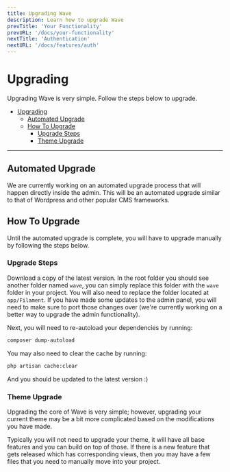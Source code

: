 ```yaml
---
title: Upgrading Wave
description: Learn how to upgrade Wave
prevTitle: 'Your Functionality'
prevURL: '/docs/your-functionality'
nextTitle: 'Authentication'
nextURL: '/docs/features/auth'
---
```


# Upgrading

Upgrading Wave is very simple. Follow the steps below to upgrade.

- [Upgrading](#upgrading)
  - [Automated Upgrade](#automated-upgrade)
  - [How To Upgrade](#how-to-upgrade)
    - [Upgrade Steps](#upgrade-steps)
    - [Theme Upgrade](#theme-upgrade)

---

## Automated Upgrade

We are currently working on an automated upgrade process that will happen directly inside the admin. This will be an automated upgrade similar to that of Wordpress and other popular CMS frameworks.

## How To Upgrade

Until the automated upgrade is complete, you will have to upgrade manually by following the steps below.

### Upgrade Steps

Download a copy of the latest version. In the root folder you should see another folder named `wave`, you can simply replace this folder with the `wave` folder in your project. You will also need to replace the folder located at `app/Filament`. If you have made some updates to the admin panel, you will need to make sure to port those changes over (we're currently working on a better way to upgrade the admin functionality).

Next, you will need to re-autoload your dependencies by running:

<include src="docs/filename-top.html"></include><include src="docs/file-buttons.html" file="none"></include>

```bash
composer dump-autoload
```

</div>

You may also need to clear the cache by running:

<include src="docs/filename-top.html"></include><include src="docs/file-buttons.html" file="none"></include>

```bash
php artisan cache:clear
```

</div>

And you should be updated to the latest version :)

### Theme Upgrade

Upgrading the core of Wave is very simple; however, upgrading your current theme may be a bit more complicated based on the modifications you have made.

Typically you will not need to upgrade your theme, it will have all base features and you can build on top of those. If there is a new feature that gets released which has corresponding views, then you may have a few files that you need to manually move into your project.